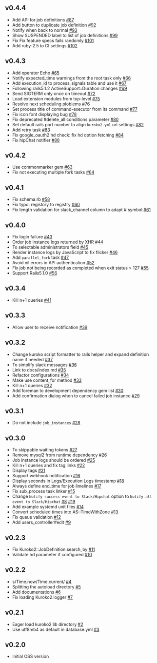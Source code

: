 ## v0.4.4

- Add API for job definitions [#87](https://github.com/cookpad/kuroko2/pull/87)
- Add button to duplicate job definition [#92](https://github.com/cookpad/kuroko2/pull/92)
- Notify when back to normal [#93](https://github.com/cookpad/kuroko2/pull/93)
- Show SUSPENDED label to list of job definitions [#99](https://github.com/cookpad/kuroko2/pull/99)
- Fix Fix feature specs fails randomly [#101](https://github.com/cookpad/kuroko2/pull/101)
- Add ruby-2.5 to CI settings [#102](https://github.com/cookpad/kuroko2/pull/102)

## v0.4.3

- Add operator Echo [#65](https://github.com/cookpad/kuroko2/pull/65)
- Notify expected_time warnings from the root task only [#66](https://github.com/cookpad/kuroko2/pull/66)
- Add execution_id to process_signals table and use it [#67](https://github.com/cookpad/kuroko2/pull/67)
- Following rails5.1.2 ActiveSupport::Duration changes [#69](https://github.com/cookpad/kuroko2/pull/69)
- Send SIGTERM only once on timeout  [#72](https://github.com/cookpad/kuroko2/pull/72)
- Load extension modules from top-level [#75](https://github.com/cookpad/kuroko2/pull/75)
- Resolve next scheduling ploblems  [#76](https://github.com/cookpad/kuroko2/pull/76)
- Set process title of command-executor from its command [#77](https://github.com/cookpad/kuroko2/pull/77)
- Fix icon font displaying bug [#78](https://github.com/cookpad/kuroko2/pull/78)
- Fix deprecated #delete_all conditions parameter [#80](https://github.com/cookpad/kuroko2/pull/80)
- Set default rails port number to align `kuroko2.yml` url settings [#82](https://github.com/cookpad/kuroko2/pull/82)
- Add retry task [#83](https://github.com/cookpad/kuroko2/pull/83)
- Fix google_oauth2 hd check: fix hd option fetching [#84](https://github.com/cookpad/kuroko2/pull/84)
- Fix hipChat notifier [#88](https://github.com/cookpad/kuroko2/pull/88)

## v0.4.2

- Use commonmarker gem [#63](https://github.com/cookpad/kuroko2/pull/63)
- Fix not executing multiple fork tasks [#64](https://github.com/cookpad/kuroko2/pull/64)

## v0.4.1

- Fix schema.rb  [#58](https://github.com/cookpad/kuroko2/pull/58)
- Fix typo: registory to registry [#60](https://github.com/cookpad/kuroko2/pull/60)
- Fix length validation for slack_channel column to adapt # symbol [#61](https://github.com/cookpad/kuroko2/pull/61)

## v0.4.0

- Fix login failure [#43](https://github.com/cookpad/kuroko2/pull/43)
- Order job instance logs returned by XHR [#44](https://github.com/cookpad/kuroko2/pull/44)
- To selectable administrators field [#45](https://github.com/cookpad/kuroko2/pull/45)
- Render instance logs by JavaScript to fix flicker [#46](https://github.com/cookpad/kuroko2/pull/46)
- Add `parallel_fork` task [#47](https://github.com/cookpad/kuroko2/pull/47)
- Avoid nil errors in API authentication [#52](https://github.com/cookpad/kuroko2/pull/52)
- Fix job not being recorded as completed when exit status > 127 [#55](https://github.com/cookpad/kuroko2/pull/55)
- Support Rails5.1.0 [#56](https://github.com/cookpad/kuroko2/pull/56)

## v0.3.4

- Kill n+1 queries [#41](https://github.com/cookpad/kuroko2/pull/41)

## v0.3.3

- Allow user to receive notification [#39](https://github.com/cookpad/kuroko2/pull/39)

## v0.3.2

- Change kuroko script formatter to rails helper and expand definition name if needed [#37](https://github.com/cookpad/kuroko2/pull/37)
- To simplify slack messages [#36](https://github.com/cookpad/kuroko2/pull/36)
- Link to docs/index.md [#35](https://github.com/cookpad/kuroko2/pull/35)
- Refactor configurations [#34](https://github.com/cookpad/kuroko2/pull/34)
- Make use content_for method [#33](https://github.com/cookpad/kuroko2/pull/33)
- Kill n+1 queries [#32](https://github.com/cookpad/kuroko2/pull/32)
- Add foreman to development dependency gem list [#30](https://github.com/cookpad/kuroko2/pull/30)
- Add confirmation dialog when to cancel failed job instance [#29](https://github.com/cookpad/kuroko2/pull/29)

## v0.3.1

- Do not include `job_instances` [#28](https://github.com/cookpad/kuroko2/pull/28)

## v0.3.0

- To skippable waiting tokens [#27](https://github.com/cookpad/kuroko2/pull/27)
- Remove mysql2 from runtime dependency [#26](https://github.com/cookpad/kuroko2/pull/26)
- Job instance logs should be ordered [#25](https://github.com/cookpad/kuroko2/pull/25)
- Kill n+1 queries and fix tag links [#22](https://github.com/cookpad/kuroko2/pull/22)
- Display tags [#21](https://github.com/cookpad/kuroko2/pull/21)
- Support webhook notification [#16](https://github.com/cookpad/kuroko2/pull/16)
- Display seconds in Logs/Execution Logs timestamp [#18](https://github.com/cookpad/kuroko2/pull/18)
- Always define end_time for job limelines [#17](https://github.com/cookpad/kuroko2/pull/17)
- Fix sub_process task linker [#15](https://github.com/cookpad/kuroko2/pull/15)
- Change `Notify success event to Slack/Hipchat` option to `Notify all event to Slack/Hipchat` [#8](https://github.com/cookpad/kuroko2/pull/8) [#19](https://github.com/cookpad/kuroko2/pull/19)
- Add example systemd unit files [#14](https://github.com/cookpad/kuroko2/pull/14)
- Convert scheduled times into AS::TimeWithZone [#13](https://github.com/cookpad/kuroko2/pull/13)
- Fix queue validation [#12](https://github.com/cookpad/kuroko2/pull/12)
- Add users_controller#edit [#9](https://github.com/cookpad/kuroko2/pull/9)

## v0.2.3
- Fix Kuroko2::JobDefinition.search_by [#11](https://github.com/cookpad/kuroko2/pull/11)
- Validate hd parameter if configured [#10](https://github.com/cookpad/kuroko2/pull/10)

## v0.2.2
- s/Time.now/Time.current/ [#4](https://github.com/cookpad/kuroko2/pull/4)
- Splitting the autoload directory [#5](https://github.com/cookpad/kuroko2/pull/5)
- Add documentations [#6](https://github.com/cookpad/kuroko2/pull/6)
- Fix loading Kuroko2.logger [#7](https://github.com/cookpad/kuroko2/pull/7)

## v0.2.1
- Eager load kuroko2 lib directory [#2](https://github.com/cookpad/kuroko2/pull/2)
- Use utf8mb4 as default in database.yml [#3](https://github.com/cookpad/kuroko2/pull/3)

## v0.2.0
- Initial OSS version
